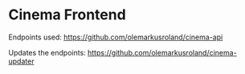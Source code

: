 # Cinema Frontend

Endpoints used: https://github.com/olemarkusroland/cinema-api

Updates the endpoints: https://github.com/olemarkusroland/cinema-updater